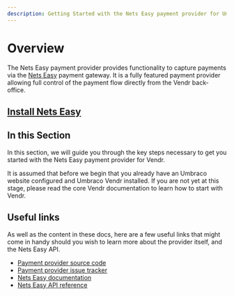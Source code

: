 ```yaml
---
description: Getting Started with the Nets Easy payment provider for Umbraco Vendr.
---
```


# Overview

The Nets Easy payment provider provides functionality to capture payments via the [Nets Easy](https://developers.nets.eu/nets-easy/en-EU/docs/) payment gateway. It is a fully featured payment provider allowing full control of the payment flow directly from the Vendr back-office.

## [Install Nets Easy](../install-payment-providers.md)

## In this Section

In this section, we will guide you through the key steps necessary to get you started with the Nets Easy payment provider for Vendr.

It is assumed that before we begin that you already have an Umbraco website configured and Umbraco Vendr installed. If you are not yet at this stage, please read the core Vendr documentation to learn how to start with Vendr.

## Useful links

As well as the content in these docs, here are a few useful links that might come in handy should you wish to learn more about the provider itself, and the Nets Easy API.

* [Payment provider source code](https://github.com/umbraco/Umbraco.Commerce.PaymentProviders.Nets)
* [Payment provider issue tracker](https://github.com/umbraco/Umbraco.Commerce.PaymentProviders.Nets/issues)
* [Nets Easy documentation](https://developers.nets.eu/nets-easy/en-EU/docs/)
* [Nets Easy API reference](https://developers.nets.eu/nets-easy/en-EU/api/)
